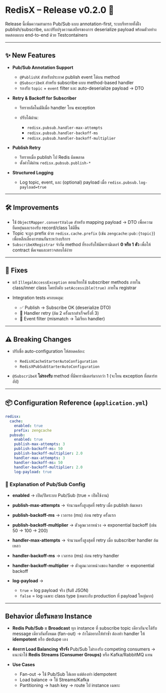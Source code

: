 # RedisX – Release v0.2.0 🚀


Release นี้เพิ่มความสามารถ Pub/Sub แบบ annotation-first, ระบบรีทรายทั้งฝั่ง publish/subscribe, และปรับปรุงความเสถียรของการ deserialize payload พร้อมตัวอย่างทดสอบแบบ end-to-end ด้วย Testcontainers

---

## ✨ New Features

* **Pub/Sub Annotation Support**

    * `@PublishX` สำหรับประกาศ publish event ได้บน method
    * `@SubscribeX` สำหรับ subscribe แบบ method-based handler
    * รองรับ `topic` + `event` filter และ auto-deserialize payload → DTO

* **Retry & Backoff for Subscriber**

    * รีทรายอัตโนมัติเมื่อ handler โยน exception
    * ปรับได้ผ่าน:

        * `redisx.pubsub.handler-max-attempts`
        * `redisx.pubsub.handler-backoff-ms`
        * `redisx.pubsub.handler-backoff-multiplier`

* **Publish Retry**

    * รีทรายเมื่อ publish ไป Redis ผิดพลาด
    * ตั้งค่าได้ผ่าน `redisx.pubsub.publish-*`

* **Structured Logging**

    * Log topic, event, และ (optional) payload เมื่อ `redisx.pubsub.log-payload=true`

---

## 🛠 Improvements

* ใช้ `ObjectMapper.convertValue` สำหรับ mapping payload → DTO เพื่อความยืดหยุ่นและรองรับ record/class ได้ดีขึ้น
* Topic จะถูก prefix ด้วย `redisx.cache.prefix` (เช่น `zengcache:pub:{topic}`) เพื่อหลีกเลี่ยงการชนกันระหว่างบริการ
* `SubscribeXRegistrar` จำกัด method ที่รองรับให้มีพารามิเตอร์ **0 หรือ 1 ตัว** เพื่อให้ contract ชัดเจนและตรวจสอบได้ง่าย

---

## 🐞 Fixes

* แก้ `IllegalAccessException` ตอนเรียกใช้ subscriber methods ภายใน class/inner class โดยบังคับ `setAccessible(true)` ภายใน registrar
* Integration tests ครอบคลุม:

    * ✅ Publish → Subscribe OK (deserialize DTO)
    * 🔄 Handler retry (ล้ม 2 ครั้งแรกสำเร็จครั้งที่ 3)
    * 🎯 Event filter (mismatch → ไม่เรียก handler)

---

## ⚠️ Breaking Changes

* ปรับชื่อ auto-configuration ให้สอดคล้อง:

    * `RedisXCacheStarterAutoConfiguration`
    * `RedisXPubSubStarterAutoConfiguration`
* `@SubscribeX` **ไม่รองรับ** method ที่มีพารามิเตอร์มากกว่า 1 (จะโยน exception ที่สตาร์ทอัป)

---

## 📦 Configuration Reference (`application.yml`)

```yaml
redisx:
  cache:
    enabled: true
    prefix: zengcache
  pubsub:
    enabled: true
    publish-max-attempts: 3
    publish-backoff-ms: 50
    publish-backoff-multiplier: 2.0
    handler-max-attempts: 3
    handler-backoff-ms: 50
    handler-backoff-multiplier: 2.0
    log-payload: true
```

### 🔧 Explanation of Pub/Sub Config

* **enabled** → เปิด/ปิดระบบ Pub/Sub (true = เปิดใช้งาน)
* **publish-max-attempts** → จำนวนครั้งสูงสุดที่ retry เมื่อ publish ล้มเหลว
* **publish-backoff-ms** → เวลารอ (ms) ก่อน retry ครั้งแรก
* **publish-backoff-multiplier** → ตัวคูณเวลาหน่วง → exponential backoff (เช่น 50 → 100 → 200)
* **handler-max-attempts** → จำนวนครั้งสูงสุดที่ retry เมื่อ subscriber handler ล้มเหลว
* **handler-backoff-ms** → เวลารอ (ms) ก่อน retry handler
* **handler-backoff-multiplier** → ตัวคูณเวลาหน่วงของ handler → exponential backoff
* **log-payload** →

    * `true` = log payload จริง (full JSON)
    * `false` = log เฉพาะ class type (เหมาะกับ production ที่ payload ใหญ่มาก)

---

##  Behavior เมื่อรันหลาย Instance

* **Redis Pub/Sub = Broadcast**
  ทุก instance ที่ subscribe topic เดียวกันจะได้รับ message เดียวกันทั้งหมด (fan-out)
  → ถ้าไม่อยากให้ทำซ้ำ ต้องทำ handler ให้ **idempotent** หรือ dedupe เอง

* **ต้องการ Load Balancing จริงจัง**
  Pub/Sub ไม่รองรับ competing consumers
  → แนะนำใช้ **Redis Streams (Consumer Groups)** หรือ Kafka/RabbitMQ แทน

* **Use Cases**

    * Fan-out → ใช้ Pub/Sub ได้เลย แต่ต้องทำ idempotent
    * Load balance → ใช้ Streams/Kafka
    * Partitioning → hash key → route ไป instance เฉพาะ
